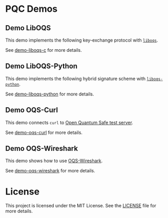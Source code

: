 # PQC Demos

## Demo LibOQS

This demo implements the following key-exchange protocol with [`liboqs`](https://github.com/open-quantum-safe/liboqs).

See [demo-liboqs-c](./demo-liboqs-c/) for more details.

## Demo LibOQS-Python

This demo implements the following hybrid signature scheme with [`liboqs-python`](https://github.com/open-quantum-safe/liboqs).

See [demo-liboqs-python](./demo-liboqs-python/) for more details.

## Demo OQS-Curl

This demo connects `curl` to [Open Quantum Safe test server](https://test.openquantumsafe.org).

See [demo-oqs-curl](./demo-oqs-curl/) for more details.

## Demo OQS-Wireshark

This demo shows how to use [OQS-Wireshark](https://github.com/open-quantum-safe/oqs-demos/blob/main/wireshark/README.md).

See [demo-oqs-wireshark](./demo-oqs-wireshark/) for more details.

# License
This project is licensed under the MIT License. See the [LICENSE](LICENSE) file for more details.
